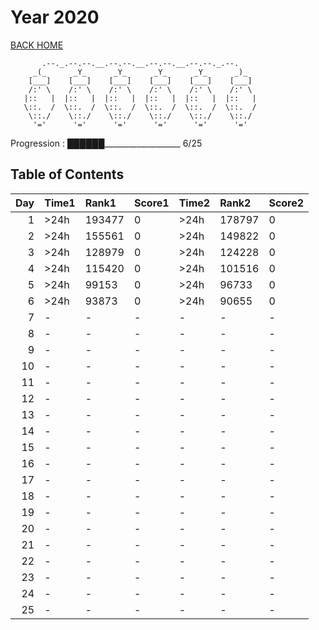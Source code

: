 # Year 2020

[BACK HOME](../README.md)

```Plain Text
       .--._.--.--.__.--.--.__.--.--.__.--.--._.--.
     _(_      _Y_      _Y_      _Y_      _Y_      _)_
    [___]    [___]    [___]    [___]    [___]    [___]
    /:' \    /:' \    /:' \    /:' \    /:' \    /:' \
   |::   |  |::   |  |::   |  |::   |  |::   |  |::   |
   \::.  /  \::.  /  \::.  /  \::.  /  \::.  /  \::.  /
    \::./    \::./    \::./    \::./    \::./    \::./
     '='      '='      '='      '='      '='      '='
```

Progression : ██████___________________ 6/25

## Table of Contents

|   Day | Time1   | Rank1   | Score1   | Time2   | Rank2   | Score2   |
|------:|:--------|:--------|:---------|:--------|:--------|:---------|
|     1 | >24h    | 193477  | 0        | >24h    | 178797  | 0        |
|     2 | >24h    | 155561  | 0        | >24h    | 149822  | 0        |
|     3 | >24h    | 128979  | 0        | >24h    | 124228  | 0        |
|     4 | >24h    | 115420  | 0        | >24h    | 101516  | 0        |
|     5 | >24h    | 99153   | 0        | >24h    | 96733   | 0        |
|     6 | >24h    | 93873   | 0        | >24h    | 90655   | 0        |
|     7 | -       | -       | -        | -       | -       | -        |
|     8 | -       | -       | -        | -       | -       | -        |
|     9 | -       | -       | -        | -       | -       | -        |
|    10 | -       | -       | -        | -       | -       | -        |
|    11 | -       | -       | -        | -       | -       | -        |
|    12 | -       | -       | -        | -       | -       | -        |
|    13 | -       | -       | -        | -       | -       | -        |
|    14 | -       | -       | -        | -       | -       | -        |
|    15 | -       | -       | -        | -       | -       | -        |
|    16 | -       | -       | -        | -       | -       | -        |
|    17 | -       | -       | -        | -       | -       | -        |
|    18 | -       | -       | -        | -       | -       | -        |
|    19 | -       | -       | -        | -       | -       | -        |
|    20 | -       | -       | -        | -       | -       | -        |
|    21 | -       | -       | -        | -       | -       | -        |
|    22 | -       | -       | -        | -       | -       | -        |
|    23 | -       | -       | -        | -       | -       | -        |
|    24 | -       | -       | -        | -       | -       | -        |
|    25 | -       | -       | -        | -       | -       | -        |
